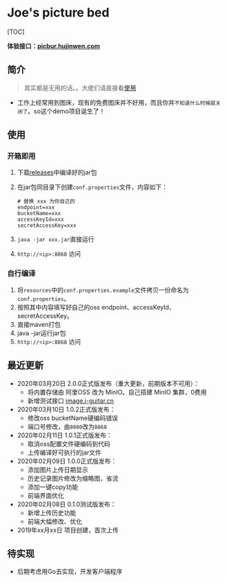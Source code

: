 # Joe's picture bed

[TOC]


**体验接口：[picbur.hujinwen.com](http://picbur.hujinwen.com)**

## 简介
> 其实都是无用的话。。大佬们请直接看[使用](#使用)


* 工作上经常用到图床，现有的免费图床并不好用，而且你并`不知道什么时候就关闭了`。so这个demo项目诞生了！



## 使用

### 开箱即用

1. 下载[releases](https://github.com/I-Guitar/Picbur/releases)中编译好的jar包

2. 在jar包同目录下创建`conf.properties`文件，内容如下：

   ```properties
   # 替换 xxx 为你自己的
   endpoint=xxx
   bucketName=xxx
   accessKeyId=xxx
   secretAccessKey=xxx
   ```

3. `java -jar xxx.jar`直接运行

4. `http://<ip>:8868` 访问



### 自行编译

1. 将`resources`中的`conf.properties.example`文件拷贝一份命名为`conf.properties`。
2. 按照其中内容填写好自己的oss endpoint、accessKeyId、secretAccessKey。
3. 直接maven打包
4. java -jar运行jar包
5. `http://<ip>:8868` 访问



## 最近更新
* 2020年03月20日  2.0.0正式版发布（重大更新，前期版本不可用）：
  * 将内置存储由 阿里OSS 改为 MinIO。自己搭建 MinIO 集群，0费用
  * 新增测试接口 [image.i-guitar.cn](http://image.i-guitar.cn)
* 2020年03月10日  1.0.2正式版发布：
  * 修改oss bucketName硬编码错误
  * 端口号修改，由`8080`改为`8868`
* 2020年02月11日  1.0.1正式版发布：
  * 取消oss配置文件硬编码到代码
  * 上传编译好可执行的jar文件
* 2020年02月09日  1.0.0正式版发布：
  * 添加图片上传日期显示
  * 历史记录图片修改为缩略图，省流
  * 添加一键copy功能
  * 前端界面优化
* 2020年02月08日  0.1.0测试版发布：
  * 新增上传历史功能
  * 前端大幅修改、优化
* 2019年xx月xx日 项目创建，首次上传



## 待实现

* 后期考虑用Go去实现，开发客户端程序
